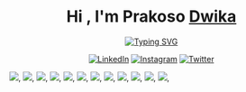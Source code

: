 <h1 align="center">Hi , I'm Prakoso <a href="https://www.linkedin.com/in/prakoso-dwika/" target="_blank">Dwika</a></h1>
<p align="center">
  <a href="https://git.io/typing-svg"><img src="https://readme-typing-svg.herokuapp.com?font=Fira+Code&pause=1000&color=C9D1D9&center=true&width=435&lines=I'm+a+student+in+Bali.;Welcome+to+my+GitHub+page." alt="Typing SVG" /></a>
</p>

<div align="center">
   <a href="https://www.linkedin.com/in/prakoso-dwika/" target="_blank"><img src="https://img.shields.io/badge/LinkedIn-%230077B5.svg?&style=flat-square&logo=linkedin&logoColor=white" alt="LinkedIn"></a>
  <a href="https://www.instagram.com/prakosodwika" target="_blank"><img src="https://img.shields.io/badge/Instagram-%23E4405F.svg?&style=flat-square&logo=instagram&logoColor=white" alt="Instagram"></a>
  <a href="https://twitter.com/prakosodwikaa" target="_blank"><img src="https://img.shields.io/badge/Twitter-%231DA1F2.svg?&style=flat-square&logo=twitter&logoColor=white" alt="Twitter"></a>
</div>

<p>
  <img src="https://img.shields.io/badge/HTML5-0D1117?style=for-the-badge&logo=html5&logoColor=white">,
  <img src="https://img.shields.io/badge/JavaScript-0D1117?style=for-the-badge&logo=javascript&logoColor=F7DF1E">,
  <img src="https://img.shields.io/badge/HTML5-0D1117?style=for-the-badge&logo=html5&logoColor=white">,
  <img src="https://img.shields.io/badge/JavaScript-0D1117?style=for-the-badge&logo=javascript&logoColor=F7DF1E">,
  <img src="https://img.shields.io/badge/HTML5-0D1117?style=for-the-badge&logo=html5&logoColor=white">,
  <img src="https://img.shields.io/badge/JavaScript-0D1117?style=for-the-badge&logo=javascript&logoColor=F7DF1E">,
  <img src="https://img.shields.io/badge/HTML5-0D1117?style=for-the-badge&logo=html5&logoColor=white">,
  <img src="https://img.shields.io/badge/JavaScript-0D1117?style=for-the-badge&logo=javascript&logoColor=F7DF1E">,
  <img src="https://img.shields.io/badge/HTML5-0D1117?style=for-the-badge&logo=html5&logoColor=white">,
  <img src="https://img.shields.io/badge/JavaScript-0D1117?style=for-the-badge&logo=javascript&logoColor=F7DF1E">,
  <img src="https://img.shields.io/badge/HTML5-0D1117?style=for-the-badge&logo=html5&logoColor=white">,
  <img src="https://img.shields.io/badge/JavaScript-0D1117?style=for-the-badge&logo=javascript&logoColor=F7DF1E">,
</p>
